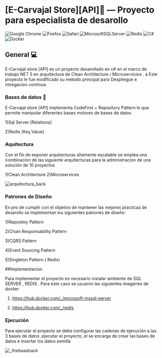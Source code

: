 [E-Carvajal Store][API]:convenience_store: — Proyecto para especialista de desarollo 
==================================================

![Google Chrome](https://img.shields.io/badge/Google%20Chrome-4285F4?style=for-the-badge&logo=GoogleChrome&logoColor=white)
![Firefox](https://img.shields.io/badge/Firefox-FF7139?style=for-the-badge&logo=Firefox-Browser&logoColor=white)
![Safari](https://img.shields.io/badge/Safari-000000?style=for-the-badge&logo=Safari&logoColor=white)
![MicrosoftSQLServer](https://img.shields.io/badge/Microsoft%20SQL%20Sever-CC2927?style=for-the-badge&logo=microsoft%20sql%20server&logoColor=white)
![Redis](https://img.shields.io/badge/redis-%23DD0031.svg?style=for-the-badge&logo=redis&logoColor=white)
![C#](https://img.shields.io/badge/c%23-%23239120.svg?style=for-the-badge&logo=c-sharp&logoColor=white)
![Docker](https://img.shields.io/badge/docker-%230db7ed.svg?style=for-the-badge&logo=docker&logoColor=white)




General :computer:
--------------------------------------

E-Carvajal store [API]  es un proyecto desarollado en c# en el marco de trabajo NET 5 en arquitectura de Clean Architecture / Microservicios . a Este proyecto le fue modificado su metodo principal para Despliegue e intregacion continua. 


### Bases de datos :file_folder:

E-Carvajal store [API] implementa CodeFirst + Repository Pattern lo que permite manipular diferentes bases motores de bases de datos.

1)Sql Server [Relationa]

2)Redis [Key,Value]

### Aquitectura

Con el fin de exponer arquitecturas altamente escalable se emplea una combinacion de las siguiente arquitecturas para la administracion de una solución de 10 proyectos

1)Clean Architecture
2)Microservices


![arquitectura_back](https://firebasestorage.googleapis.com/v0/b/storeapp-c5f8a.appspot.com/o/repo%2Farquitectura.gif?alt=media&token=ea3f5fc2-e825-4756-9377-752a902a27e3)


### Patrones de Diseño

En pro de cumplir con el objetivo de mantener las mejores practicas de desarollo se implementan los siguientes patrones de diseño:

1)Repositoy Pattern

2)Chain Responsability Pattern

3)CQRS Pattern

4)Event Sourcing Pattern

5)Singleton Pattern ( Redis)


##Implementacion

Para implementar el proyecto es necesario instalar ambiente de SQL SERVER , REDIS . Para este caso se usuaron las siguientes imagenes de docker 

1) https://hub.docker.com/_/microsoft-mssql-server

2) https://hub.docker.com/_/redis

### Ejecución

Para ejecutar el proyecto se debe configurar las cadenas de ejecución a las 3 bases de datos ,ejecutar el proyecto, el se encarga de crear las bases de datos e insertar los datos semilla



![_firebaseback](https://firebasestorage.googleapis.com/v0/b/storeapp-c5f8a.appspot.com/o/repo%2Fstrings.gif?alt=media&token=f181750a-75bd-4be8-8aff-712c927406c5)
